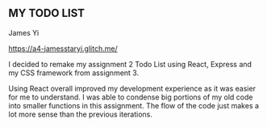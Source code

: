 ## MY TODO LIST

James Yi

https://a4-jamesstaryi.glitch.me/

I decided to remake my assignment 2 Todo List using React, Express and my CSS framework from assignment 3.

Using React overall improved my development experience as it was easier for me to understand. I was able to condense big portions of my old code into smaller functions in this assignment. The flow of the code just makes a lot more sense than the previous iterations.
